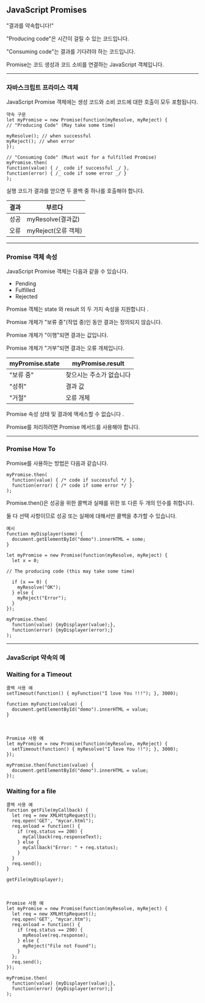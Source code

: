 ## JavaScript Promises

"결과를 약속합니다!"

"Producing code"은 시간이 걸릴 수 있는 코드입니다.

"Consuming code"는 결과를 기다려야 하는 코드입니다.

Promise는 코드 생성과 코드 소비를 연결하는 JavaScript 객체입니다.

---

### 자바스크립트 프라미스 객체

JavaScript Promise 객체에는 생성 코드와 소비 코드에 대한 호출이 모두 포함됩니다.

    약속 구문
    let myPromise = new Promise(function(myResolve, myReject) {
    // "Producing Code" (May take some time)

    myResolve(); // when successful
    myReject(); // when error
    });

    // "Consuming Code" (Must wait for a fulfilled Promise)
    myPromise.then(
    function(value) { /_ code if successful _/ },
    function(error) { /_ code if some error _/ }
    );

실행 코드가 결과를 얻으면 두 콜백 중 하나를 호출해야 합니다.

| 결과 | 부르다              |
| ---- | ------------------- |
| 성공 | myResolve(결과값)   |
| 오류 | myReject(오류 객체) |

---

### Promise 객체 속성

JavaScript Promise 객체는 다음과 같을 수 있습니다.

- Pending
- Fulfilled
- Rejected

Promise 객체는 state 와 result 의 두 가지 속성을 지원합니다 .

Promise 개체가 "보류 중"(작업 중)인 동안 결과는 정의되지 않습니다.

Promise 개체가 "이행"되면 결과는 값입니다.

Promise 개체가 "거부"되면 결과는 오류 개체입니다.

| myPromise.state | myPromise.result         |
| --------------- | ------------------------ |
| "보류 중"       | 찾으시는 주소가 없습니다 |
| "성취"          | 결과 값                  |
| "거절"          | 오류 개체                |

Promise 속성 상태 및 결과에 액세스할 수 없습니다 .

Promise를 처리하려면 Promise 메서드를 사용해야 합니다.

---

### Promise How To

Promise를 사용하는 방법은 다음과 같습니다.

    myPromise.then(
      function(value) { /* code if successful */ },
      function(error) { /* code if some error */ }
    );

Promise.then()은 성공을 위한 콜백과 실패를 위한 또 다른 두 개의 인수를 취합니다.

둘 다 선택 사항이므로 성공 또는 실패에 대해서만 콜백을 추가할 수 있습니다.

    예시
    function myDisplayer(some) {
      document.getElementById("demo").innerHTML = some;
    }

    let myPromise = new Promise(function(myResolve, myReject) {
      let x = 0;

    // The producing code (this may take some time)

      if (x == 0) {
        myResolve("OK");
      } else {
        myReject("Error");
      }
    });

    myPromise.then(
      function(value) {myDisplayer(value);},
      function(error) {myDisplayer(error);}
    );

---

### JavaScript 약속의 예

### Waiting for a Timeout

    콜백 사용 예
    setTimeout(function() { myFunction("I love You !!!"); }, 3000);

    function myFunction(value) {
      document.getElementById("demo").innerHTML = value;
    }

<br/>

    Promise 사용 예
    let myPromise = new Promise(function(myResolve, myReject) {
      setTimeout(function() { myResolve("I love You !!"); }, 3000);
    });

    myPromise.then(function(value) {
      document.getElementById("demo").innerHTML = value;
    });

### Waiting for a file

    콜백 사용 예
    function getFile(myCallback) {
      let req = new XMLHttpRequest();
      req.open('GET', "mycar.html");
      req.onload = function() {
        if (req.status == 200) {
          myCallback(req.responseText);
        } else {
          myCallback("Error: " + req.status);
        }
      }
      req.send();
    }

    getFile(myDisplayer);

<br />

    Promise 사용 예
    let myPromise = new Promise(function(myResolve, myReject) {
      let req = new XMLHttpRequest();
      req.open('GET', "mycar.htm");
      req.onload = function() {
        if (req.status == 200) {
          myResolve(req.response);
        } else {
          myReject("File not Found");
        }
      };
      req.send();
    });

    myPromise.then(
      function(value) {myDisplayer(value);},
      function(error) {myDisplayer(error);}
    );
